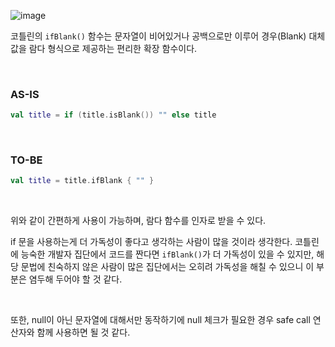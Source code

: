 ![image](https://github.com/user-attachments/assets/4bd0b26a-0bc6-4a86-9e62-bf048d4d631c)


코틀린의 `ifBlank()` 함수는 문자열이 비어있거나 공백으로만 이루어 경우(Blank) 대체값을 람다 형식으로 제공하는 편리한 확장 함수이다. 

<br/>

### AS-IS

```kotlin
val title = if (title.isBlank()) "" else title
```

<br/>

### TO-BE

```kotlin
val title = title.ifBlank { "" }
```

<br/>

위와 같이 간편하게 사용이 가능하며, 람다 함수를 인자로 받을 수 있다. 

if 문을 사용하는게 더 가독성이 좋다고 생각하는 사람이 많을 것이라 생각한다. 코틀린에 능숙한 개발자 집단에서 코드를 짠다면 `ifBlank()`가 더 가독성이 있을 수 있지만, 해당 문법에 친숙하지 않은 사람이 많은 집단에서는 오히려 가독성을 해칠 수 있으니 이 부분은 염두해 두어야 할 것 같다. 

<br/>

또한, null이 아닌 문자열에 대해서만 동작하기에 null 체크가 필요한 경우 safe call 연산자와 함께 사용하면 될 것 같다.
